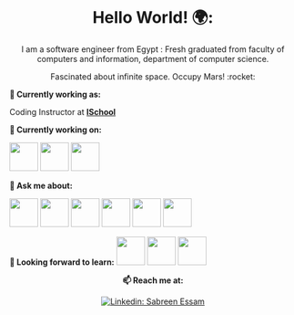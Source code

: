 <h1 align= "center"><b>Hello World! 🌍:</b></h1>


<p align="center">
I am a software engineer from Egypt : Fresh graduated from faculty of computers and information, department of computer science.
</p>
<p align="center">
Fascinated about infinite space. Occupy Mars! :rocket:
</p>

**💼 Currently working as:**

Coding Instructor at <a href="https://www.ischooltech.com/" target="_blank"><b>ISchool</b></a>

**🌱 Currently working on:**

<code><a href="https://www.python.org/" target="_blank"><img height="50" src="https://www.vectorlogo.zone/logos/python/python-ar21.svg"></a></code>
<code><a href="https://flask.palletsprojects.com/en/1.1.x/" target="_blank"><img height="50" src="https://www.vectorlogo.zone/logos/pocoo_flask/pocoo_flask-ar21.svg"></a></code>
<code><a href="https://go.dev/" target="_blank"><img height="50" src="https://www.vectorlogo.zone/logos/golang/golang-icon.svg"></a></code>


**💬 Ask me about:**

<code><a href="https:///" target="_blank"><img height="50" src="https://www.vectorlogo.zone/logos/w3_html5/w3_html5-ar21.svg"></a></code>
<code><a href="https:///" target="_blank"><img height="50" src="https://www.vectorlogo.zone/logos/w3_css/w3_css-official.svg"></a></code>
<code><a href="https:///" target="_blank"><img height="50" src="https://www.vectorlogo.zone/logos/dartlang/dartlang-ar21.svg"></a></code>
<code><a href="https:///" target="_blank"><img height="50" src="https://www.vectorlogo.zone/logos/java/java-horizontal.svg"></a></code>
<code><a href="https:///" target="_blank"><img height="50" src="https://www.vectorlogo.zone/logos/sqlite/sqlite-ar21.svg"></a></code>
<code><a href="https:///" target="_blank"><img height="50" src="https://www.vectorlogo.zone/logos/git-scm/git-scm-ar21.svg"></a></code>

**🌱 Looking forward to learn:**
<code><a href="https:///" target="_blank"><img height="50" src="https://www.vectorlogo.zone/logos/nodejs/nodejs-ar21.svg"></a></code>
<code><a href="https:///" target="_blank"><img height="50" src="https://www.vectorlogo.zone/logos/getbootstrap/"></a></code>
<code><a href="https:///" target="_blank"><img height="50" src="https://www.vectorlogo.zone/logos/mongodb/mongodb-ar21.svg"></a></code>
<div align="center">

**📫 Reach me at:**<br>

[![Linkedin: Sabreen Essam](https://img.shields.io/badge/-Sabreen%20Essam-blue?style=flat-square&logo=Linkedin&logoColor=white&link=https://www.linkedin.com/in/sabreen-essam-121335229/)](https://www.linkedin.com/in/sabreen-essam-121335229/)

